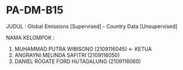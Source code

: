 # PA-DM-B15

JUDUL :
Global Emissions [Supervised] - Country Data [Unsupervised]

NAMA KELOMPOK :
1. MUHAMMAD PUTRA WIBISONO (2109116045) <- KETUA
2. ANGRAYNI MELINDA SAFITRI (2109116050)
3. DANIEL ROGATE FORD HUTAGALUNG (2109116060)
